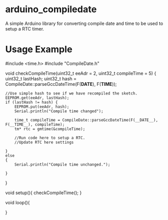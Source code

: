 # arduino_compiledate
A simple Arduino library for converting compile date and time to be used to setup a RTC timer.

# Usage Example
#include <time.h>
#include "CompileDate.h"

void checkCompileTime(uint32_t eeAdr = 2, uint32_t compileTime = 5) {
	uint32_t lastHash;
	uint32_t hash = CompileDate::parseGccDateTime(F(__DATE__), F(__TIME__));

	//Use simple hash to see if we have recompiled the sketch.
	EEPROM.get(eeAdr, lastHash);
	if (lastHash != hash) {
		EEPROM.put(eeAdr, hash);
		Serial.println("Compile time changed");

		time_t compileTime = CompileDate::parseGccDateTime(F(__DATE__), F(__TIME__), compileTime);
		tm* rtc = gmtime(&compileTime);

		//Run code here to setup a RTC.
		//Update RTC here settings

	}
	else 
	{
		Serial.println("Compile time unchanged.");

	}
}

void setup(){
    checkCompileTime();
}

void loop(){

}